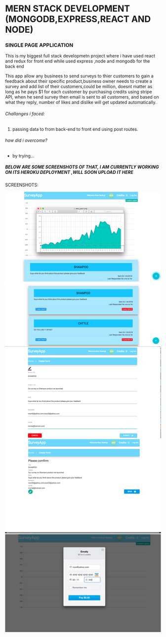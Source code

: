# MERN STACK DEVELOPMENT (MONGODB,EXPRESS,REACT AND NODE)
### SINGLE PAGE APPLICATION

This is my biggest full stack developmetn project where i have used react and redux for front end while used express ,node and mongodb for the back end

This app allow any businees to send surveys to thier customers to gain a feedback about their specific product,business owner needs to create a survey and add list of their customers,could be million, doesnt matter as long as he pays $1 for each customer by purchasing credits using stripe API, when he send survey then email is sent to all customers, and based on what they reply, number of likes and dislike will get updated automatically.

###### Challanges i faced:
1. passing data to from back-end to front end using post routes.

###### how did i overcome?
- by trying...


 ##### BELOW ARE SOME SCREENSHOTS OF THAT, I AM CURRENTLY WORKING ON ITS HEROKU DEPLOYMENT ,WILL SOON UPLOAD IT HERE
 
 SCREENSHOTS:
 
 ![alt text](https://github.com/noorboeing777/NODE-REACT-APP-/blob/master/sss/1.png)
  ![alt text](https://github.com/noorboeing777/NODE-REACT-APP-/blob/master/sss/2.png)
   ![alt text](https://github.com/noorboeing777/NODE-REACT-APP-/blob/master/sss/3.png)
    ![alt text](https://github.com/noorboeing777/NODE-REACT-APP-/blob/master/sss/4.png)
     ![alt text](https://github.com/noorboeing777/NODE-REACT-APP-/blob/master/sss/5.png)

